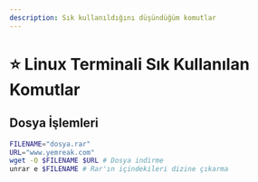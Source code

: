 ```yaml
---
description: Sık kullanıldığını düşündüğüm komutlar
---
```


# ⭐ Linux Terminali Sık Kullanılan Komutlar

## Dosya İşlemleri

```bash
FILENAME="dosya.rar"
URL="www.yemreak.com"
wget -O $FILENAME $URL # Dosya indirme
unrar e $FILENAME # Rar'ın içindekileri dizine çıkarma
```

